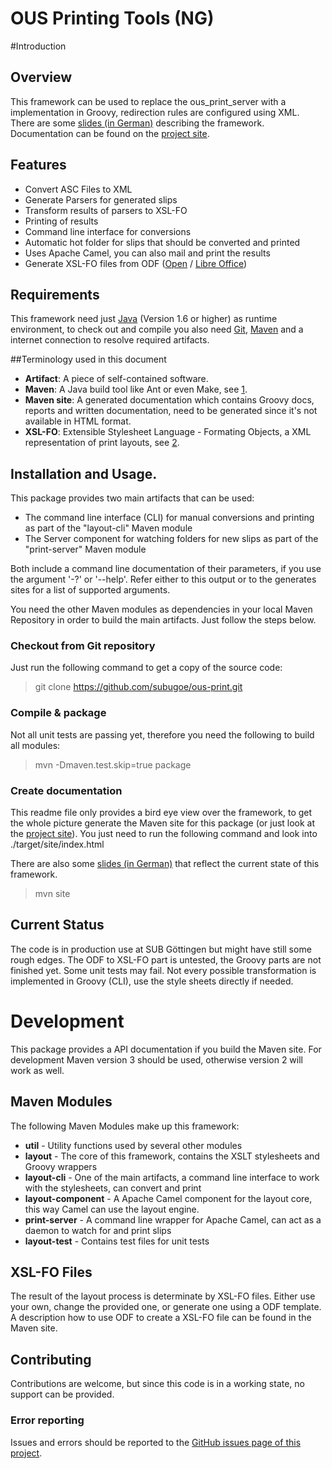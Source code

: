 OUS Printing Tools (NG)
=======================

#Introduction

## Overview
This framework can be used to replace the ous_print_server with a implementation in Groovy, redirection rules are configured using XML. There are some [slides (in German)](http://subugoe.github.io/ous-print/slides.xhtml "Slides") describing the framework. Documentation can be found on the [project site](http://subugoe.github.io/ous-print/ "Project site").

## Features
* Convert ASC Files to XML
* Generate Parsers for generated slips
* Transform results of parsers to XSL-FO
* Printing of results
* Command line interface for conversions 
* Automatic hot folder for slips that should be converted and printed
* Uses Apache Camel, you can also mail and print the results 
* Generate XSL-FO files from ODF ([Open](https://www.openoffice.org/) / [Libre Office](http://www.libreoffice.org/))

## Requirements
This framework need just [Java](http://java.com/en/) (Version 1.6 or higher) as runtime environment, to check out and compile you also need [Git](http://git-scm.com/), [Maven](http://maven.apache.org/) and a internet connection to resolve required artifacts.

##Terminology used in this document
* **Artifact**: A piece of self-contained software.
* **Maven**: A Java build tool like Ant or even Make, see [1].
* **Maven site**: A generated documentation which contains Groovy docs, reports and written documentation, need to be generated since it's not available in HTML format.
* **XSL-FO**: Extensible Stylesheet Language - Formating Objects, a XML representation of print layouts, see [2].

## Installation and Usage.
This package provides two main artifacts that can be used:
* The command line interface (CLI) for manual conversions and printing as part of the "layout-cli" Maven module
* The Server component for watching folders for new slips as part of the "print-server" Maven module

Both include a command line documentation of their parameters, if you use the argument '-?' or '--help'. Refer either to this output or to the generates sites for a list of supported arguments.

You need the other Maven modules as dependencies in your local Maven Repository in order to build the main artifacts. Just follow the steps below.

### Checkout from Git repository

Just run the following command to get a copy of the source code:
> git clone https://github.com/subugoe/ous-print.git

### Compile & package
Not all unit tests are passing yet, therefore you need the following to build all modules:
> mvn -Dmaven.test.skip=true package

### Create documentation
This readme file only provides a bird eye view over the framework, to get the whole picture generate the Maven site for this package (or just look at the [project site](http://subugoe.github.io/ous-print/)). You just need to run the following command and look into ./target/site/index.html

There are also some [slides (in German)](http://subugoe.github.io/ous-print/slides.xhtml) that reflect the current state of this framework.

>mvn site

## Current Status
The code is in production use at SUB Göttingen but might have still some rough edges. The ODF to XSL-FO part is untested, the Groovy parts are not finished yet. Some unit tests may fail. Not every possible transformation is implemented in Groovy (CLI), use the style sheets directly if needed. 

# Development

This package provides a API documentation if you build the Maven site. For development Maven version 3 should be used, otherwise version 2 will work as well.

## Maven Modules
The following Maven Modules make up this framework:
* **util** - Utility functions used by several other modules
* **layout** - The core of this framework, contains the XSLT stylesheets and Groovy wrappers
* **layout-cli** - One of the main artifacts, a command line interface to work with the stylesheets, can convert and print
* **layout-component** - A Apache Camel component for the layout core, this way Camel can use the layout engine.
* **print-server** - A command line wrapper for Apache Camel, can act as a daemon to watch for and print slips
* **layout-test** - Contains test files for unit tests


## XSL-FO Files
The result of the layout process is determinate by XSL-FO files. Either use your own, change the provided one, or generate one using a ODF template. A description how to use ODF to create a XSL-FO file can be found in the Maven site.

## Contributing
Contributions are welcome, but since this code is in a working state, no support can be provided.

### Error reporting
Issues and errors should be reported to the [GitHub issues page of this project](https://github.com/subugoe/ous-print/issues).

[1]: http://maven.apache.org/     "Apache Maven"
[2]: http://www.w3.org/Style/XSL/ "W3 XSL Family"